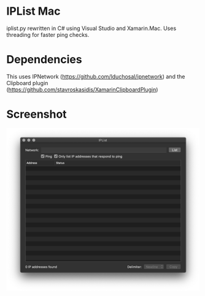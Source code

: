 # IPList Mac
iplist.py rewritten in C# using Visual Studio and Xamarin.Mac. Uses threading for faster ping checks.

# Dependencies
This uses IPNetwork (https://github.com/lduchosal/ipnetwork) and the Clipboard plugin (https://github.com/stavroskasidis/XamarinClipboardPlugin)

# Screenshot
![Screenshot](https://github.com/mcherry/IPList.macOS/blob/master/Screenshots/screenshot.png?raw=true "Screenshot")
